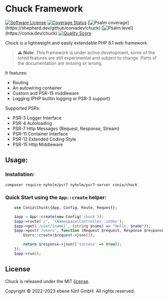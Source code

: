Chuck Framework
===============

[![Software License](https://img.shields.io/badge/license-MIT-brightgreen.svg)](LICENSE.md)
[![Coverage Status](https://img.shields.io/scrutinizer/coverage/g/coniadev/chuck.svg)](https://scrutinizer-ci.com/g/coniadev/chuck/code-structure)
[![Psalm coverage](https://shepherd.dev/github/coniadev/chuck/coverage.svg?)](https://shepherd.dev/github/coniadev/chuck)
[![Psalm level](https://shepherd.dev/github/coniadev/chuck/level.svg?)](https://conia.dev/chuck)
[![Quality Score](https://img.shields.io/scrutinizer/g/coniadev/chuck.svg)](https://scrutinizer-ci.com/g/coniadev/chuck)

Chuck is a lightweight and easily extendable PHP 8.1 web framework. 

> :warning: **Note**: This framework is under active development, some of the listed features are still experimental and subject to change. Parts of the documentation are missing or wrong. 

It features:

* Routing
* An autowiring container
* Custom and PSR-15 middleware 
* Logging (PHP builtin logging or PSR-3 support)

Supported PSRs:

* PSR-3 Logger Interface
* PSR-4 Autoloading
* PSR-7 Http Messages (Request, Response, Stream)
* PSR-11 Container Interface
* PSR-12 Extended Coding Style
* PSR-15 Http Middleware

## Usage:

### Installation:

    composer require nyholm/psr7 nyholm/psr7-server conia/chuck

### Quick Start using the `App::create` helper:

```php
    use Conia\Chuck\{App, Config, Route, Request};

    $app = App::create(new Config('chuck'));
    $app->route('/', '\Namespace\Controller::index');
    $app->get('/user/{name}', (string $name) => "Hello, $name"));
    $app->post('/users', function (Request $request, Response $response): Response {
        Users::create($request->json());

        return $response->json(['success' => true]);
    });
    $app->run();
```

## License

Chuck is released under the MIT [license](LICENSE.md).

Copyright © 2022-2023 ebene fünf GmbH. All rights reserved.
